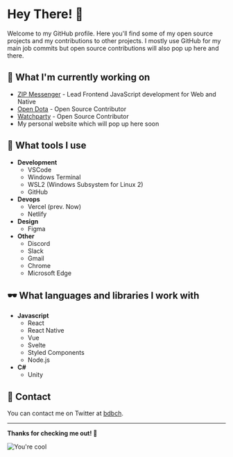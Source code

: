 # Hey There! 🤘

Welcome to my GitHub profile. Here you'll find some of my open source projects and my contributions to other projects. I mostly use GitHub for my main job commits but open source contributions will also pop up here and there.

## 🔨 What I'm currently working on

* [ZIP Messenger](https://zip.app/) - Lead Frontend JavaScript development for Web and Native
* [Open Dota](https://github.com/odota/web) - Open Source Contributor
* [Watchparty](https://github.com/howardchung/watchparty) - Open Source Contributor
* My personal website which will pop up here soon

## 🎨 What tools I use

* **Development**
  * VSCode
  * Windows Terminal
  * WSL2 (Windows Subsystem for Linux 2)
  * GitHub
* **Devops**
  * Vercel (prev. Now)
  * Netlify
* **Design**
  * Figma
* **Other**
  * Discord
  * Slack
  * Gmail
  * Chrome
  * Microsoft Edge

## 🕶 What languages and libraries I work with

* **Javascript**
  * React
  * React Native
  * Vue
  * Svelte
  * Styled Components
  * Node.js
* **C#**
  * Unity
  
## 📝 Contact

You can contact me on Twitter at [bdbch](https://twitter.com/bdbch).

---

**Thanks for checking me out! 🤙**

![You're cool](https://media.giphy.com/media/1QffP8E6nk4gKYZO5S/giphy.gif)
